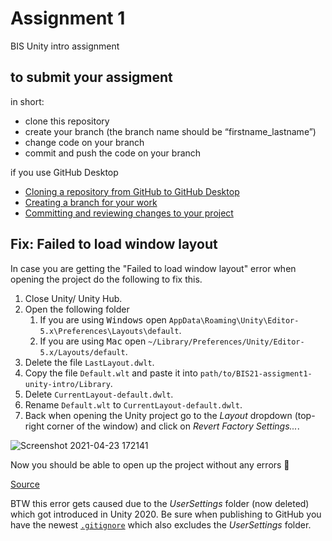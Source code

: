 # Assignment 1
 BIS Unity intro assignment

## to submit  your assigment
in short:
- clone this repository
- create your branch (the branch name should be “firstname_lastname”)
- change code on your branch
- commit and push the code on your branch

if you use GitHub Desktop
- [Cloning a repository from GitHub to GitHub Desktop](https://help.github.com/en/desktop/contributing-to-projects/cloning-a-repository-from-github-to-github-desktop)
- [Creating a branch for your work](https://help.github.com/en/desktop/contributing-to-projects/creating-a-branch-for-your-work)
- [Committing and reviewing changes to your project](https://help.github.com/en/desktop/contributing-to-projects/committing-and-reviewing-changes-to-your-project)

## Fix: Failed to load window layout

In case you are getting the "Failed to load window layout" error when opening the project do the following to fix this.

1. Close Unity/ Unity Hub.
2. Open the following folder
   1. If you are using <kbd>Windows</kbd> open `AppData\Roaming\Unity\Editor-5.x\Preferences\Layouts\default`.
   2. If you are using <kbd>Mac</kbd> open `~/Library/Preferences/Unity/Editor-5.x/Layouts/default`.
3. Delete the file `LastLayout.dwlt`.
4. Copy the file `Default.wlt` and paste it into `path/to/BIS21-assigment1-unity-intro/Library`.
5. Delete `CurrentLayout-default.dwlt`.
6. Rename `Default.wlt` to `CurrentLayout-default.dwlt`.
7. Back when opening the Unity project go to the _Layout_ dropdown (top-right corner of the window) and click on _Revert Factory Settings..._.

![Screenshot 2021-04-23 172141](https://user-images.githubusercontent.com/39165900/115893444-790e7500-a458-11eb-8d9d-8a69485446aa.png)

Now you should be able to open up the project without any errors 🚀

[Source](https://medium.com/@siqueiragleidson/unity-failed-to-load-windows-layout-when-start-a-new-project-b142f31c632a)

BTW this error gets caused due to the _UserSettings_ folder (now deleted) which got introduced in Unity 2020. Be sure when publishing to GitHub you have the newest [`.gitignore`](https://github.com/github/gitignore/blob/master/Unity.gitignore) which also excludes the _UserSettings_ folder.
